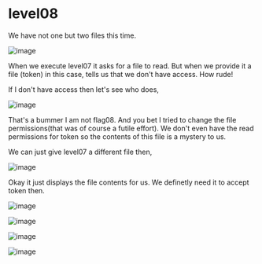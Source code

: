 # level08
We have not one but two files this time.

![image](https://github.com/user-attachments/assets/0f51ad1d-7c4b-4a1d-8210-33f0ade20606)

When we execute level07 it asks for a file to read. But when we provide it a file (token) in this case, tells us that we don't have access. How rude!

If I don't have access then let's see who does,

![image](https://github.com/user-attachments/assets/4fecdfd8-e6f4-4ceb-9f4e-5c60d7066221)

That's a bummer I am not flag08. And you bet I tried to change the file permissions(that was of course a futile effort). We don't even have the read permissions for token so the contents of this file is a mystery to us.

We can just give level07 a different file then,

![image](https://github.com/user-attachments/assets/896750d1-dd2c-4dd6-8b61-e04e0dd44a54)

Okay it just displays the file contents for us. We definetly need it to accept token then.

![image](https://github.com/user-attachments/assets/3a6df06c-642d-416d-b47a-08644da20203)

![image](https://github.com/user-attachments/assets/8902f3e0-f30a-4cf1-b676-3c9e57314cec)

![image](https://github.com/user-attachments/assets/bb44931b-3856-4dc7-bd0d-91ddbccb294e)

![image](https://github.com/user-attachments/assets/2e302dcc-1018-47dc-afcf-16f65edc6fdb)
